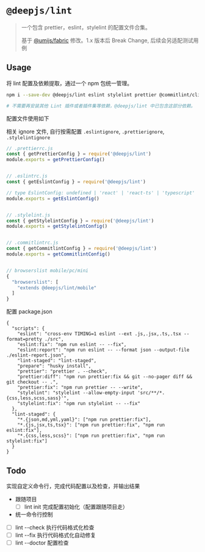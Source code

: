 # `@deepjs/lint`

> 一个包含 prettier，eslint，stylelint 的配置文件合集。
>
> 基于 [@umijs/fabric](https://github.com/umijs/fabric) 修改。1.x 版本后 Break Change, 后续会另适配测试用例

## Usage

将 lint 配置及依赖提取，通过一个 npm 包统一管理。

```bash
npm i --save-dev @deepjs/lint eslint stylelint prettier @commitlint/cli husky lint-staged cross-env

# 不需要再安装其他 Lint 插件或者插件集等依赖，@deepjs/lint 中已包含这部分依赖。
```

配置文件使用如下

相关 ignore 文件, 自行按需配置 `.eslintignore`, `.prettierignore`, `.stylelintignore`

```js
// .prettierrc.js
const { getPrettierConfig } = require('@deepjs/lint')
module.exports = getPrettierConfig()


// .eslintrc.js
const { getEslintConfig } = require('@deepjs/lint')

// type EslintConfig: undefined | 'react' | 'react-ts' | 'typescript'
module.exports = getEslintConfig()


// .stylelint.js
const { getStylelintConfig } = require('@deepjs/lint')
module.exports = getStylelintConfig()


// .commitlintrc.js
const { getCommitlintConfig } = require('@deepjs/lint')
module.exports = getCommitlintConfig()


// browserslist mobile/pc/mini
{
  "browserslist": [
    "extends @deepjs/lint/mobile"
  ]
}
```

配置 package.json

```jsonc
{
  "scripts": {
    "eslint": "cross-env TIMING=1 eslint --ext .js,.jsx,.ts,.tsx --format=pretty ./src",
    "eslint:fix": "npm run eslint -- --fix",
    "eslint:report": "npm run eslint -- --format json --output-file ./eslint-report.json",
    "lint-staged": "lint-staged",
    "prepare": "husky install",
    "prettier": "prettier . --check",
    "prettier:diff": "npm run prettier:fix && git --no-pager diff && git checkout -- .",
    "prettier:fix": "npm run prettier -- --write",
    "stylelint": "stylelint --allow-empty-input 'src/**/*.{css,less,scss,sass}'",
    "stylelint:fix": "npm run stylelint -- --fix"
  },
  "lint-staged": {
    "*.{json,md,yml,yaml}": ["npm run prettier:fix"],
    "*.{js,jsx,ts,tsx}": ["npm run prettier:fix", "npm run eslint:fix"],
    "*.{css,less,scss}": ["npm run prettier:fix", "npm run stylelint:fix"]
  }
}
```

## Todo

实现自定义命令行，完成代码配置以及检查，并输出结果

- 跟随项目
  - [ ] lint init 完成配置初始化（配置跟随项目走）
- 统一命令行控制
- [ ] lint --check 执行代码格式化检查
- [ ] lint --fix 执行代码格式化自动修复
- [ ] lint --doctor 配置检查

